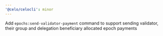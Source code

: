 ```yaml
---
'@celo/celocli': minor
---
```


Add `epochs:send-validator-payment` command to support sending validator, their group and delegation beneficiary allocated epoch payments
